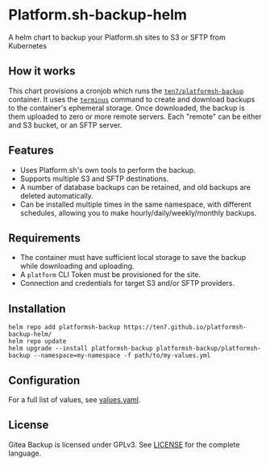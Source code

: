 # Platform.sh-backup-helm

A helm chart to backup your Platform.sh sites to S3 or SFTP from Kubernetes

## How it works

This chart provisions a cronjob which runs the [`ten7/platformsh-backup`](https://hub.docker.com/repository/docker/ten7/platformsh-backup) container. It uses the [`terminus`](https://Platform.sh.io/docs/terminus) command to create and download backups to the container's ephemeral storage. Once downloaded, the backup is them uploaded to zero or more remote servers. Each "remote" can be either and S3 bucket, or an SFTP server.

## Features

* Uses Platform.sh's own tools to perform the backup.
* Supports multiple S3 and SFTP destinations.
* A number of database backups can be retained, and old backups are deleted automatically.
* Can be installed multiple times in the same namespace, with different schedules, allowing you to make hourly/daily/weekly/monthly backups.

## Requirements

* The container must have sufficient local storage to save the backup while downloading and uploading.
* A `platform` CLI Token must be provisioned for the site.
* Connection and credentials for target S3 and/or SFTP providers.

## Installation

```shell
helm repo add platformsh-backup https://ten7.github.io/platformsh-backup-helm/
helm repo update
helm upgrade --install platformsh-backup platformsh-backup/platformsh-backup --namespace=my-namespace -f path/to/my-values.yml
```

## Configuration

For a full list of values, see [values.yaml](https://raw.githubusercontent.com/ten7/platformsh-backup-helm/main/charts/platformsh-backup/values.yaml).

## License

Gitea Backup is licensed under GPLv3. See [LICENSE](https://raw.githubusercontent.com/ten7/platformsh-backup-helm/main/LICENSE) for the complete language.

